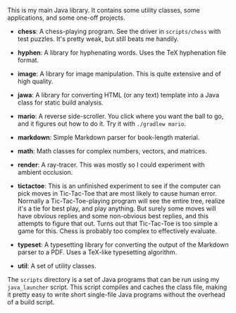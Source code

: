 This is my main Java library. It contains some utility classes,
some applications, and some one-off projects.

* **chess**: A chess-playing program. See the driver in `scripts/chess` with
  test puzzles. It's pretty weak, but still beats me handily.

* **hyphen**: A library for hyphenating words. Uses the TeX hyphenation file
  format.

* **image**: A library for image manipulation. This is quite extensive and of
  high quality.

* **jawa**: A library for converting HTML (or any text) template into a Java
  class for static build analysis.

* **mario**: A reverse side-scroller. You click where you want the ball to go,
  and it figures out how to do it. Try it with `./gradlew mario`.

* **markdown**: Simple Markdown parser for book-length material.

* **math**: Math classes for complex numbers, vectors, and matrices.

* **render**: A ray-tracer. This was mostly so I could experiment with ambient
  occlusion.

* **tictactoe**: This is an unfinished experiment to see if the computer can
  pick moves in Tic-Tac-Toe that are most likely to cause human error. Normally
  a Tic-Tac-Toe-playing program will see the entire tree, realize it's a tie
  for best play, and play anything. But surely some moves will have obvious
  replies and some non-obvious best replies, and this attempts to figure that
  out. Turns out that Tic-Tac-Toe is too simple a game for this. Chess is
  probably too complex to effectively evaluate.

* **typeset**: A typesetting library for converting the output of the Markdown
  parser to a PDF. Uses a TeX-like typesetting algorithm.

* **util**: A set of utility classes.

The `scripts` directory is a set of Java programs that can be run using my
`java_launcher` script. This script compiles and caches the class file, making
it pretty easy to write short single-file Java programs without the overhead of
a build script.

